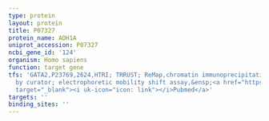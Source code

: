 ```yaml
---
type: protein
layout: protein
title: P07327
protein_name: ADH1A
uniprot_accession: P07327
ncbi_gene_id: '124'
organism: Homo sapiens
function: target gene
tfs: 'GATA2,P23769,2624,HTRI; TRRUST; ReMap,chromatin immunoprecipitation assay; inferred
  by curator; electrophoretic mobility shift assay,&ensp;<a href="https://www.ncbi.nlm.nih.gov/pubmed/?term=16153155%5Buid%5D"
  target="_blank"><i uk-icon="icon: link"></i>Pubmed</a>'
targets: ''
binding_sites: ''
---
```

